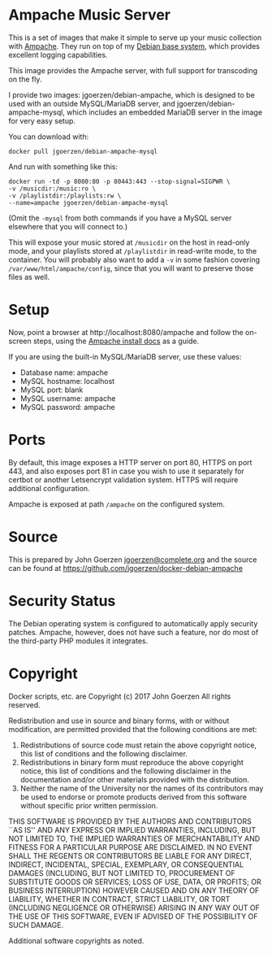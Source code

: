 # Ampache Music Server

This is a set of images that make it simple to serve up your
music collection with [Ampache](http://www.ampache.org).  They run on top
of my [Debian base system](http://github.com/jgoerzen/docker-debian-base),
which provides excellent logging capabilities.

This image provides the Ampache server, with full support for transcoding
on the fly.

I provide two images: jgoerzen/debian-ampache, which is designed to be used
with an outside MySQL/MariaDB server, and jgoerzen/debian-ampache-mysql,
which includes an embedded MariaDB server in the image for very easy setup.

You can download with:

    docker pull jgoerzen/debian-ampache-mysql

And run with something like this:

    docker run -td -p 8080:80 -p 80443:443 --stop-signal=SIGPWR \
    -v /musicdir:/music:ro \
    -v /playlistdir:/playlists:rw \
    --name=ampache jgoerzen/debian-ampache-mysql

(Omit the `-mysql` from both commands if you have a MySQL server elsewhere that you
will connect to.)

This will expose your music stored at `/musicdir` on the host in read-only mode, and your playlists
stored at `/playlistdir` in read-write mode, to the container.  You will probably also
want to add a `-v` in some fashion covering `/var/www/html/ampache/config`, since that you will want
to preserve those files as well.

# Setup

Now, point a browser at http://localhost:8080/ampache and follow the
on-screen steps, using the [Ampache install docs](https://github.com/ampache/ampache/wiki/Installation)
as a guide.

If you are using the built-in MySQL/MariaDB server, use these values:

 - Database name: ampache
 - MySQL hostname: localhost
 - MySQL port: blank
 - MySQL username: ampache
 - MySQL password: ampache

# Ports

By default, this image exposes a HTTP server on port 80, HTTPS on port 443, and
also exposes port 81 in case you wish to use it separately for certbot or another
Letsencrypt validation system.  HTTPS will require additional configuration.

Ampache is exposed at path `/ampache` on the configured system. 

# Source

This is prepared by John Goerzen <jgoerzen@complete.org> and the source
can be found at https://github.com/jgoerzen/docker-debian-ampache

# Security Status

The Debian operating system is configured to automatically apply security patches.
Ampache, however, does not have such a feature, nor do most of the third-party
PHP modules it integrates.

# Copyright

Docker scripts, etc. are
Copyright (c) 2017 John Goerzen
All rights reserved.

Redistribution and use in source and binary forms, with or without
modification, are permitted provided that the following conditions
are met:
1. Redistributions of source code must retain the above copyright
   notice, this list of conditions and the following disclaimer.
2. Redistributions in binary form must reproduce the above copyright
   notice, this list of conditions and the following disclaimer in the
   documentation and/or other materials provided with the distribution.
3. Neither the name of the University nor the names of its contributors
   may be used to endorse or promote products derived from this software
   without specific prior written permission.

THIS SOFTWARE IS PROVIDED BY THE AUTHORS AND CONTRIBUTORS ``AS IS'' AND
ANY EXPRESS OR IMPLIED WARRANTIES, INCLUDING, BUT NOT LIMITED TO, THE
IMPLIED WARRANTIES OF MERCHANTABILITY AND FITNESS FOR A PARTICULAR PURPOSE
ARE DISCLAIMED.  IN NO EVENT SHALL THE REGENTS OR CONTRIBUTORS BE LIABLE
FOR ANY DIRECT, INDIRECT, INCIDENTAL, SPECIAL, EXEMPLARY, OR CONSEQUENTIAL
DAMAGES (INCLUDING, BUT NOT LIMITED TO, PROCUREMENT OF SUBSTITUTE GOODS
OR SERVICES; LOSS OF USE, DATA, OR PROFITS; OR BUSINESS INTERRUPTION)
HOWEVER CAUSED AND ON ANY THEORY OF LIABILITY, WHETHER IN CONTRACT, STRICT
LIABILITY, OR TORT (INCLUDING NEGLIGENCE OR OTHERWISE) ARISING IN ANY WAY
OUT OF THE USE OF THIS SOFTWARE, EVEN IF ADVISED OF THE POSSIBILITY OF
SUCH DAMAGE.

Additional software copyrights as noted.

